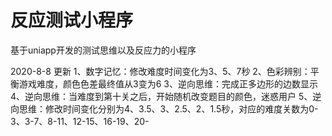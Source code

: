 # 反应测试小程序
基于uniapp开发的测试思维以及反应力的小程序

2020-8-8  更新
1、数字记忆：修改难度时间变化为3、5、7秒
2、色彩辨别：平衡游戏难度，颜色色差最终值从3变为6
3、逆向思维：完成正多边形的边数显示
4、逆向思维：当难度到第十关之后，开始随机改变题目的颜色，迷惑用户
5、逆向思维：修改时间变化分别为4、3.5、3、2.5、2、1.5秒，对应的难度关数为0-3、3-7、8-11、12-15、16-19、20-

